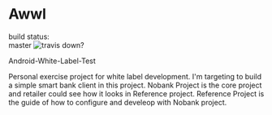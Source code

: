 Awwl 
====

build status:   
master ![travis down?](https://travis-ci.org/HunkD/Awwl.svg?branch=master)
   
Android-White-Label-Test

Personal exercise project for white label development. I'm targeting to build a simple smart bank client in this project. 
Nobank Project is the core project and retailer could see how it looks in Reference project. 
Reference Project is the guide of how to configure and develeop with Nobank project.
